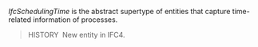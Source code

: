 _IfcSchedulingTime_ is the abstract supertype of entities that capture time-related information of processes.

> HISTORY&nbsp; New entity in IFC4.
